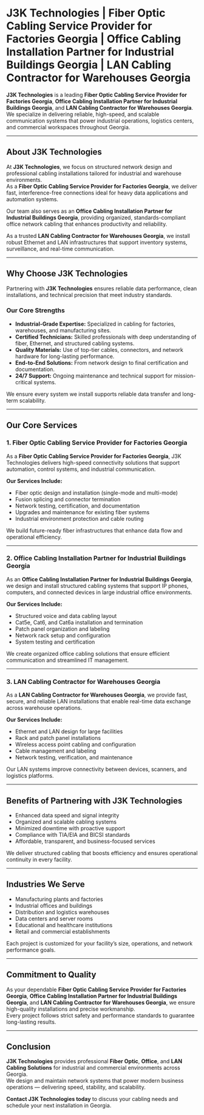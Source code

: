 # J3K Technologies | Fiber Optic Cabling Service Provider for Factories Georgia | Office Cabling Installation Partner for Industrial Buildings Georgia | LAN Cabling Contractor for Warehouses Georgia

**J3K Technologies** is a leading **Fiber Optic Cabling Service Provider for Factories Georgia**, **Office Cabling Installation Partner for Industrial Buildings Georgia**, and **LAN Cabling Contractor for Warehouses Georgia**.  
We specialize in delivering reliable, high-speed, and scalable communication systems that power industrial operations, logistics centers, and commercial workspaces throughout Georgia.

---

## About J3K Technologies

At **J3K Technologies**, we focus on structured network design and professional cabling installations tailored for industrial and warehouse environments.  
As a **Fiber Optic Cabling Service Provider for Factories Georgia**, we deliver fast, interference-free connections ideal for heavy data applications and automation systems.

Our team also serves as an **Office Cabling Installation Partner for Industrial Buildings Georgia**, providing organized, standards-compliant office network cabling that enhances productivity and reliability.

As a trusted **LAN Cabling Contractor for Warehouses Georgia**, we install robust Ethernet and LAN infrastructures that support inventory systems, surveillance, and real-time communication.

---

## Why Choose J3K Technologies

Partnering with **J3K Technologies** ensures reliable data performance, clean installations, and technical precision that meet industry standards.

### Our Core Strengths
- **Industrial-Grade Expertise:** Specialized in cabling for factories, warehouses, and manufacturing sites.  
- **Certified Technicians:** Skilled professionals with deep understanding of fiber, Ethernet, and structured cabling systems.  
- **Quality Materials:** Use of top-tier cables, connectors, and network hardware for long-lasting performance.  
- **End-to-End Solutions:** From network design to final certification and documentation.  
- **24/7 Support:** Ongoing maintenance and technical support for mission-critical systems.  

We ensure every system we install supports reliable data transfer and long-term scalability.

---

## Our Core Services

### 1. Fiber Optic Cabling Service Provider for Factories Georgia
As a **Fiber Optic Cabling Service Provider for Factories Georgia**, J3K Technologies delivers high-speed connectivity solutions that support automation, control systems, and industrial communication.  

**Our Services Include:**
- Fiber optic design and installation (single-mode and multi-mode)  
- Fusion splicing and connector termination  
- Network testing, certification, and documentation  
- Upgrades and maintenance for existing fiber systems  
- Industrial environment protection and cable routing  

We build future-ready fiber infrastructures that enhance data flow and operational efficiency.

---

### 2. Office Cabling Installation Partner for Industrial Buildings Georgia
As an **Office Cabling Installation Partner for Industrial Buildings Georgia**, we design and install structured cabling systems that support IP phones, computers, and connected devices in large industrial office environments.  

**Our Services Include:**
- Structured voice and data cabling layout  
- Cat5e, Cat6, and Cat6a installation and termination  
- Patch panel organization and labeling  
- Network rack setup and configuration  
- System testing and certification  

We create organized office cabling solutions that ensure efficient communication and streamlined IT management.

---

### 3. LAN Cabling Contractor for Warehouses Georgia
As a **LAN Cabling Contractor for Warehouses Georgia**, we provide fast, secure, and reliable LAN installations that enable real-time data exchange across warehouse operations.  

**Our Services Include:**
- Ethernet and LAN design for large facilities  
- Rack and patch panel installations  
- Wireless access point cabling and configuration  
- Cable management and labeling  
- Network testing, verification, and maintenance  

Our LAN systems improve connectivity between devices, scanners, and logistics platforms.

---

## Benefits of Partnering with J3K Technologies
- Enhanced data speed and signal integrity  
- Organized and scalable cabling systems  
- Minimized downtime with proactive support  
- Compliance with TIA/EIA and BICSI standards  
- Affordable, transparent, and business-focused services  

We deliver structured cabling that boosts efficiency and ensures operational continuity in every facility.

---

## Industries We Serve
- Manufacturing plants and factories  
- Industrial offices and buildings  
- Distribution and logistics warehouses  
- Data centers and server rooms  
- Educational and healthcare institutions  
- Retail and commercial establishments  

Each project is customized for your facility’s size, operations, and network performance goals.

---

## Commitment to Quality
As your dependable **Fiber Optic Cabling Service Provider for Factories Georgia**, **Office Cabling Installation Partner for Industrial Buildings Georgia**, and **LAN Cabling Contractor for Warehouses Georgia**, we ensure high-quality installations and precise workmanship.  
Every project follows strict safety and performance standards to guarantee long-lasting results.

---

## Conclusion
**J3K Technologies** provides professional **Fiber Optic**, **Office**, and **LAN Cabling Solutions** for industrial and commercial environments across Georgia.  
We design and maintain network systems that power modern business operations — delivering speed, stability, and scalability.  

**Contact J3K Technologies today** to discuss your cabling needs and schedule your next installation in Georgia.

